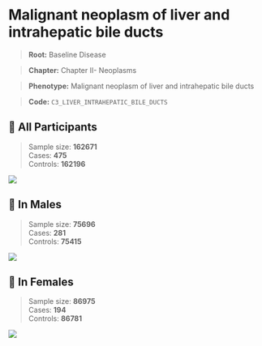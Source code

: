 # Malignant neoplasm of liver and intrahepatic bile ducts

> **Root:** Baseline Disease  

> **Chapter:** Chapter II- Neoplasms  

> **Phenotype:** Malignant neoplasm of liver and intrahepatic bile ducts  

> **Code:** `C3_LIVER_INTRAHEPATIC_BILE_DUCTS`

## 🧪 All Participants  
> Sample size: **162671**  
> Cases: **475**  
> Controls: **162196**
<img src="/Disease/Figures/ALL/Incidence/C3_LIVER_INTRAHEPATIC_BILE_DUCTS.png"/>
<CsvTable src="/public/Disease/Data/ALL/Incidence/COX_C3_LIVER_INTRAHEPATIC_BILE_DUCTS.csv" label="🔍 View full results" />

## 👨 In Males  
> Sample size: **75696**  
> Cases: **281**  
> Controls: **75415**
<img src="/Disease/Figures/Male/Incidence/C3_LIVER_INTRAHEPATIC_BILE_DUCTS.png"/>
<CsvTable src="/public/Disease/Data/Male/Incidence/COX_C3_LIVER_INTRAHEPATIC_BILE_DUCTS.csv" label="🔍 View full results" />

## 👩 In Females  
> Sample size: **86975**  
> Cases: **194**  
> Controls: **86781**
<img src="/Disease/Figures/Female/Incidence/C3_LIVER_INTRAHEPATIC_BILE_DUCTS.png"/>
<CsvTable src="/public/Disease/Data/Female/Incidence/COX_C3_LIVER_INTRAHEPATIC_BILE_DUCTS.csv" label="🔍 View full results" />
